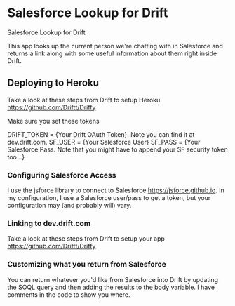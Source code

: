 # Salesforce Lookup for Drift
Salesforce Lookup for Drift

This app looks up the current person we're chatting with in Salesforce and returns a link along with some useful information about them right inside Drift.

## Deploying to Heroku

Take a look at these steps from Drift to setup Heroku https://github.com/Driftt/Driffy

Make sure you set these tokens

DRIFT_TOKEN = {Your Drift OAuth Token}. Note you can find it at dev.drift.com.
SF_USER = {Your Salesforce User}
SF_PASS = {Your Salesforce Pass. Note that you might have to append your SF security token too...}

### Configuring Salesforce Access

I use the jsforce library to connect to Salesforce https://jsforce.github.io. In my configuration, I use a Salesforce user/pass to get a token, but your configuration may (and probably will) vary.

### Linking to dev.drift.com

Take a look at these steps from Drift to setup your app https://github.com/Driftt/Driffy

### Customizing what you return from Salesforce

You can return whatever you'd like from Salesforce into Drift by updating the SOQL query and then adding the results to the body variable. I have comments in the code to show you where. 
